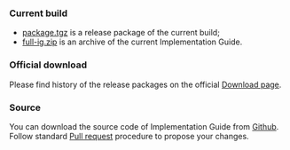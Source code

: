 ### Current build
- [package.tgz](package.tgz) is a release package of the current build;
- [full-ig.zip](full-ig.zip) is an archive of the current Implementation Guide.

### Official download
Please find history of the release packages on the official [Download page](https://fhir.ee/history.html).

### Source
You can download the source code of Implementation Guide from [Github](https://github.com/HL7EE/ig-ee-base).
Follow standard [Pull request](https://docs.github.com/en/pull-requests/collaborating-with-pull-requests/proposing-changes-to-your-work-with-pull-requests/creating-a-pull-request) procedure to propose your changes.
